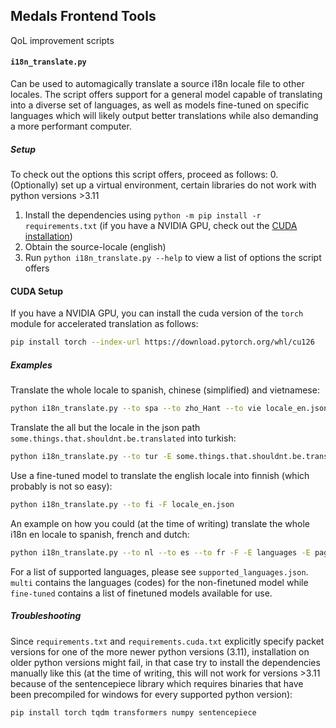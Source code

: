 ## Medals Frontend Tools
QoL improvement scripts

#### `i18n_translate.py`
Can be used to automagically translate a source i18n locale file to other locales. The script offers support for a general model
capable of translating into a diverse set of languages, as well as models fine-tuned on specific languages which will likely
output better translations while also demanding a more performant computer.

##### Setup
To check out the options this script offers, proceed as follows:
0. (Optionally) set up a virtual environment, certain libraries do not work with python versions >3.11
1. Install the dependencies using `python -m pip install -r requirements.txt` (if you have a NVIDIA GPU, check out the [CUDA installation](#cuda-setup))
2. Obtain the source-locale (english)
3. Run `python i18n_translate.py --help` to view a list of options the script offers

#### CUDA Setup

If you have a NVIDIA GPU, you can install the cuda version of the `torch` module for accelerated translation as follows:
```bash
pip install torch --index-url https://download.pytorch.org/whl/cu126
```

##### Examples
Translate the whole locale to spanish, chinese (simplified) and vietnamese:
```bash
python i18n_translate.py --to spa --to zho_Hant --to vie locale_en.json
```

Translate the all but the locale in the json path `some.things.that.shouldnt.be.translated` into turkish:
```bash
python i18n_translate.py --to tur -E some.things.that.shouldnt.be.translated locale_en.json
```

Use a fine-tuned model to translate the english locale into finnish (which probably is not so easy):
```bash
python i18n_translate.py --to fi -F locale_en.json
```

An example on how you could (at the time of writing) translate the whole i18n en locale to spanish, french and dutch:
```bash
python i18n_translate.py --to nl --to es --to fr -F -E languages -E pages.notFound.h1 -E pages.inDevelopment.h1 -E pages.userRoleError.h1 -E pages.loginPage.logo -E components.genericRespondiveDatagrid.mobileList.pageControl.pageLabels translation.json
```

For a list of supported languages, please see `supported_languages.json`. `multi` contains the languages (codes) for the non-finetuned model
while `fine-tuned` contains a list of finetuned models available for use.


##### Troubleshooting
Since `requirements.txt` and `requirements.cuda.txt` explicitly specify packet versions for one of the more newer python versions (3.11), installation on older python versions might fail, in that case try to install the dependencies manually like this (at the time of writing, this will not work for versions >3.11 because of the sentencepiece library which requires binaries that have been precompiled for windows for every supported python version):
```
pip install torch tqdm transformers numpy sentencepiece
```
